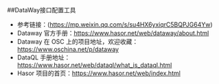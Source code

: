 ##DataWay接口配置工具
- 参考链接：(https://mp.weixin.qq.com/s/su4HX6yxiqrC5BQPJG64Yw)
- Dataway 官方手册：https://www.hasor.net/web/dataway/about.html
- Dataway 在 OSC 上的项目地址，欢迎收藏：https://www.oschina.net/p/dataway
- DataQL 手册地址：https://www.hasor.net/web/dataql/what_is_dataql.html
- Hasor 项目的首页：https://www.hasor.net/web/index.html